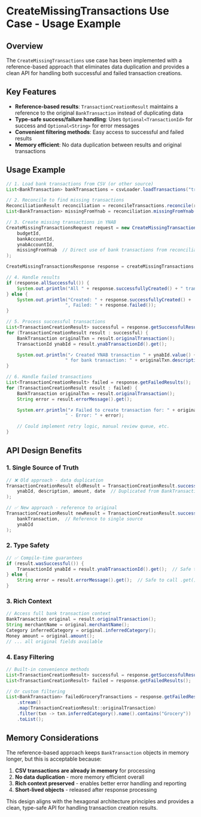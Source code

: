 # CreateMissingTransactions Use Case - Usage Example

## Overview

The `CreateMissingTransactions` use case has been implemented with a reference-based approach that eliminates data duplication and provides a clean API for handling both successful and failed transaction creations.

## Key Features

- **Reference-based results**: `TransactionCreationResult` maintains a reference to the original `BankTransaction` instead of duplicating data
- **Type-safe success/failure handling**: Uses `Optional<TransactionId>` for success and `Optional<String>` for error messages
- **Convenient filtering methods**: Easy access to successful and failed results
- **Memory efficient**: No data duplication between results and original transactions

## Usage Example

```java
// 1. Load bank transactions from CSV (or other source)
List<BankTransaction> bankTransactions = csvLoader.loadTransactions("transactions.csv");

// 2. Reconcile to find missing transactions
ReconciliationResult reconciliation = reconcileTransactions.reconcile(reconciliationRequest);
List<BankTransaction> missingFromYnab = reconciliation.missingFromYnab();

// 3. Create missing transactions in YNAB
CreateMissingTransactionsRequest request = new CreateMissingTransactionsRequest(
    budgetId,
    bankAccountId,
    ynabAccountId,
    missingFromYnab  // Direct use of bank transactions from reconciliation
);

CreateMissingTransactionsResponse response = createMissingTransactions.createMissingTransactions(request);

// 4. Handle results
if (response.allSuccessful()) {
    System.out.println("All " + response.successfullyCreated() + " transactions created successfully!");
} else {
    System.out.println("Created: " + response.successfullyCreated() +
                      ", Failed: " + response.failed());
}

// 5. Process successful transactions
List<TransactionCreationResult> successful = response.getSuccessfulResults();
for (TransactionCreationResult result : successful) {
    BankTransaction originalTxn = result.originalTransaction();
    TransactionId ynabId = result.ynabTransactionId().get();

    System.out.println("✓ Created YNAB transaction " + ynabId.value() +
                      " for bank transaction: " + originalTxn.description());
}

// 6. Handle failed transactions
List<TransactionCreationResult> failed = response.getFailedResults();
for (TransactionCreationResult result : failed) {
    BankTransaction originalTxn = result.originalTransaction();
    String error = result.errorMessage().get();

    System.err.println("✗ Failed to create transaction for: " + originalTxn.description() +
                      " - Error: " + error);

    // Could implement retry logic, manual review queue, etc.
}
```

## API Design Benefits

### 1. Single Source of Truth

```java
// ❌ Old approach - data duplication
TransactionCreationResult oldResult = TransactionCreationResult.success(
    ynabId, description, amount, date  // Duplicated from BankTransaction
);

// ✅ New approach - reference to original
TransactionCreationResult newResult = TransactionCreationResult.success(
    bankTransaction,  // Reference to single source
    ynabId
);
```

### 2. Type Safety

```java
// ✅ Compile-time guarantees
if (result.wasSuccessful()) {
    TransactionId ynabId = result.ynabTransactionId().get();  // Safe to call .get()
} else {
    String error = result.errorMessage().get();  // Safe to call .get()
}
```

### 3. Rich Context

```java
// Access full bank transaction context
BankTransaction original = result.originalTransaction();
String merchantName = original.merchantName();
Category inferredCategory = original.inferredCategory();
Money amount = original.amount();
// ... all original fields available
```

### 4. Easy Filtering

```java
// Built-in convenience methods
List<TransactionCreationResult> successful = response.getSuccessfulResults();
List<TransactionCreationResult> failed = response.getFailedResults();

// Or custom filtering
List<BankTransaction> failedGroceryTransactions = response.getFailedResults()
    .stream()
    .map(TransactionCreationResult::originalTransaction)
    .filter(txn -> txn.inferredCategory().name().contains("Grocery"))
    .toList();
```

## Memory Considerations

The reference-based approach keeps `BankTransaction` objects in memory longer, but this is acceptable because:

1. **CSV transactions are already in memory** for processing
2. **No data duplication** - more memory efficient overall
3. **Rich context preserved** - enables better error handling and reporting
4. **Short-lived objects** - released after response processing

This design aligns with the hexagonal architecture principles and provides a clean, type-safe API for handling transaction creation results.
